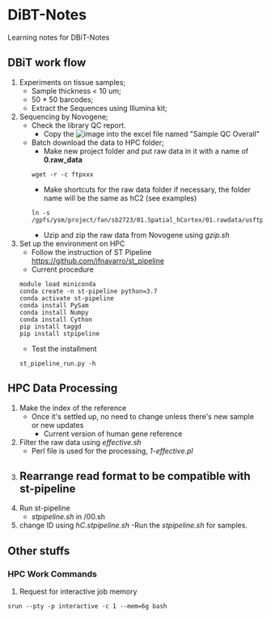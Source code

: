 # DiBT-Notes
Learning notes for DBiT-Notes

## DBiT work flow
  1. Experiments on tissue samples;
     - Sample thickness < 10 um;
     - 50 * 50 barcodes;
     - Extract the Sequences using Illumina kit;
  2. Sequencing by Novogene;
     - Check the library QC report.
       - Copy the ![image](https://user-images.githubusercontent.com/25277637/152657283-475b4575-fe49-41ac-8979-a2cfa375c31b.png) into the excel file named "Sample QC Overall"
     - Batch download the data to HPC folder;
       - Make new project folder and put raw data in it with a name of **0.raw_data**
        ```
        wget -r -c ftpxxx
        ```
       - Make shortcuts for the raw data folder if necessary, the folder name will be the same as hC2 (see examples)
        ```
        ln -s /gpfs/ysm/project/fan/sb2723/01.Spatial_hCortex/01.rawdata/usftp21.novogene.com/raw_data/hC2
        ```
       - Uzip and zip the raw data from Novogene using _gzip.sh_
   3. Set up the environment on HPC
      - Follow the instruction of ST Pipeline https://github.com/jfnavarro/st_pipeline
      - Current procedure
      ```
      module load miniconda
      conda create -n st-pipeline python=3.7
      conda activate st-pipeline
      conda install PySam
      conda install Numpy
      conda install Cython
      pip install taggd
      pip install stpipeline
      ```
      - Test the installment
      ```
      st_pipeline_run.py -h
      ```
## HPC Data Processing
   1. Make the index of the reference
      - Once it's settled up, no need to change unless there's new sample or new updates
        - Current version of human gene reference
   2. Filter the raw data using _effective.sh_
      - Perl file is used for the processing, _1-effective.pl_
   3. Rearrange read format to be compatible with st-pipeline
      -
   4. Run st-pipeline
      - _stpipeline.sh_ in /00.sh
   5. change ID using _hC.stpipeline.sh_
      -Run the _stpipeline.sh_ for samples.

## Other stuffs
### HPC Work Commands
   1. Request for interactive job memory
   ```
   srun --pty -p interactive -c 1 --mem=6g bash
   ```
